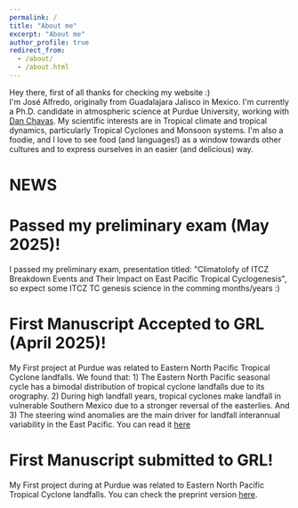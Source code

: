 ```yaml
---
permalink: /
title: "About me"
excerpt: "About me"
author_profile: true
redirect_from: 
  - /about/
  - /about.html
---
```


Hey there, first of all thanks for checking my website :) <br>
I'm José Alfredo, originally from Guadalajara Jalisco in Mexico. I'm currently a Ph.D. candidate in atmospheric science at Purdue University, working with [Dan Chavas](https://web.ics.purdue.edu/~dchavas/). My scientific interests are in Tropical climate and tropical dynamics, particularly Tropical Cyclones and Monsoon systems. I'm also a foodie, and I love to see food (and languages!) as a window towards other cultures and to express ourselves in an easier (and delicious) way. 

NEWS
======

Passed my preliminary exam (May 2025)!
======

I passed my preliminary exam, presentation titled: "Climatolofy of ITCZ Breakdown Events and Their Impact on East Pacific Tropical Cyclogenesis", so expect some ITCZ TC genesis science in the comming months/years :)

First Manuscript Accepted to GRL (April 2025)!
======
My First project at Purdue was related to Eastern North Pacific Tropical Cyclone landfalls. We found that: 1) The Eastern North Pacific seasonal cycle has a bimodal distribution of tropical cyclone landfalls due to its orography. 2) During high landfall years, tropical cyclones make landfall in vulnerable Southern Mexico due to a stronger reversal of the easterlies. And 3) The steering wind anomalies are the main driver for landfall interannual variability in the East Pacific. You can read it [here](https://agupubs.onlinelibrary.wiley.com/doi/full/10.1029/2024GL113807)

First Manuscript submitted to GRL!
======
My First project during at Purdue was related to Eastern North Pacific Tropical Cyclone landfalls. You can check the preprint version [here](https://essopenarchive.org/doi/full/10.22541/essoar.173238661.14573770).
